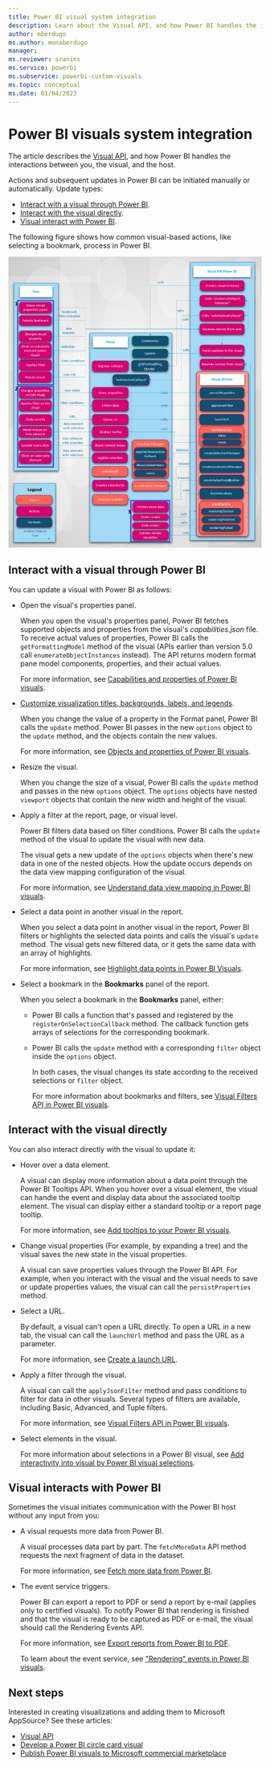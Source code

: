 ```yaml
---
title: Power BI visual system integration
description: Learn about the Visual API, and how Power BI handles the interactions between you, the visual, and the host.
author: mberdugo
ms.author: monaberdugo
manager:
ms.reviewer: sranins
ms.service: powerbi
ms.subservice: powerbi-custom-visuals
ms.topic: conceptual
ms.date: 01/04/2023
---
```


# Power BI visuals system integration

The article describes the [Visual API](./visual-api.md), and how Power BI handles the interactions between you, the visual, and the host.

Actions and subsequent updates in Power BI can be initiated manually or automatically. Update types:

* [Interact with a visual through Power BI](#interact-with-a-visual-through-power-bi).
* [Interact with the visual directly](#interact-with-the-visual-directly).
* [Visual interact with Power BI](#visual-interacts-with-power-bi).

The following figure shows how common visual-based actions, like selecting a bookmark, process in Power BI.

![Diagram of the Power BI visual process.](media/power-bi-visuals-concept/visual-concept.png)

## Interact with a visual through Power BI

You can update a visual with Power BI as follows:

* Open the visual's properties panel.

    When you open the visual's properties panel, Power BI fetches supported objects and properties from the visual's *capabilities.json* file. To receive actual values of properties, Power BI calls the `getFormattingModel` method of the visual (APIs earlier than version 5.0 call `enumerateObjectInstances` instead). The API returns modern format pane model components, properties, and their actual values.

    For more information, see [Capabilities and properties of Power BI visuals](capabilities.md).

* [Customize visualization titles, backgrounds, labels, and legends](../../visuals/power-bi-visualization-customize-title-background-and-legend.md).

    When you change the value of a property in the Format panel, Power BI calls the `update` method. Power BI passes in the new `options` object to the `update` method, and the objects contain the new values.

    For more information, see [Objects and properties of Power BI visuals](objects-properties.md).

* Resize the visual.

    When you change the size of a visual, Power BI calls the `update` method and passes in the new `options` object. The `options` objects have nested `viewport` objects that contain the new width and height of the visual.

* Apply a filter at the report, page, or visual level.

    Power BI filters data based on filter conditions. Power BI calls the `update` method of the visual to update the visual with new data.

    The visual gets a new update of the `options` objects when there's new data in one of the nested objects. How the update occurs depends on the data view mapping configuration of the visual.

    For more information, see [Understand data view mapping in Power BI visuals](dataview-mappings.md).

* Select a data point in another visual in the report.

    When you select a data point in another visual in the report, Power BI filters or highlights the selected data points and calls the visual's `update` method. The visual gets new filtered data, or it gets the same data with an array of highlights.

    For more information, see [Highlight data points in Power BI Visuals](highlight.md).

* Select a bookmark in the **Bookmarks** panel of the report.

  When you select a bookmark in the **Bookmarks** panel, either:

  * Power BI calls a function that's passed and registered by the `registerOnSelectionCallback` method. The callback function gets arrays of selections for the corresponding bookmark.
  * Power BI calls the `update` method with a corresponding `filter` object inside the `options` object.

    In both cases, the visual changes its state according to the received selections or `filter` object.

    For more information about bookmarks and filters, see [Visual Filters API in Power BI visuals](filter-api.md).

## Interact with the visual directly

You can also interact directly with the visual to update it:

* Hover over a data element.

    A visual can display more information about a data point through the Power BI Tooltips API. When you hover over a visual element, the visual can handle the event and display data about the associated tooltip element. The visual can display either a standard tooltip or a report page tooltip.

    For more information, see [Add tooltips to your Power BI visuals](add-tooltips.md).

* Change visual properties (For example, by expanding a tree) and the visual saves the new state in the visual properties.

    A visual can save properties values through the Power BI API. For example, when you interact with the visual and the visual needs to save or update properties values, the visual can call the `persistProperties` method.

* Select a URL.

    By default, a visual can't open a URL directly. To open a URL in a new tab, the visual can call the `launchUrl` method and pass the URL as a parameter.

    For more information, see [Create a launch URL](launch-url.md).

* Apply a filter through the visual.

    A visual can call the `applyJsonFilter` method and pass conditions to filter for data in other visuals. Several types of filters are available, including Basic, Advanced, and Tuple filters.

    For more information, see [Visual Filters API in Power BI visuals](filter-api.md).

* Select elements in the visual.

    For more information about selections in a Power BI visual, see [Add interactivity into visual by Power BI visual selections](selection-api.md).

## Visual interacts with Power BI

Sometimes the visual initiates communication with the Power BI host without any input from you:

* A visual requests more data from Power BI.

    A visual processes data part by part. The `fetchMoreData` API method requests the next fragment of data in the dataset.

    For more information, see [Fetch more data from Power BI](fetch-more-data.md).

* The event service triggers.

    Power BI can export a report to PDF or send a report by e-mail (applies only to certified visuals). To notify Power BI that rendering is finished and that the visual is ready to be captured as PDF or e-mail, the visual should call the Rendering Events API.

    For more information, see [Export reports from Power BI to PDF](/power-bi/collaborate-share/end-user-pdf).

    To learn about the event service, see ["Rendering" events in Power BI visuals](event-service.md).

## Next steps

Interested in creating visualizations and adding them to Microsoft AppSource? See these articles:

* [Visual API](./visual-api.md)
* [Develop a Power BI circle card visual](./develop-circle-card.md)
* [Publish Power BI visuals to Microsoft commercial marketplace](office-store.md)